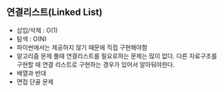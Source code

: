 ## 연결리스트(Linked List)
- 삽입/삭제 : O(1)
- 탐색 : O(N)
- 파이썬에서는 제공하지 않기 때문에 직접 구현해야함
- 알고리즘 문제 풀때 연결리스트를 필요로하는 문제는 많이 없다. 다른 자료구조를 구현할 때 연결 리스트로 구현하는 경우가 있어서 알아둬야한다.
- 배열과 반대
- 면접 단골 문제